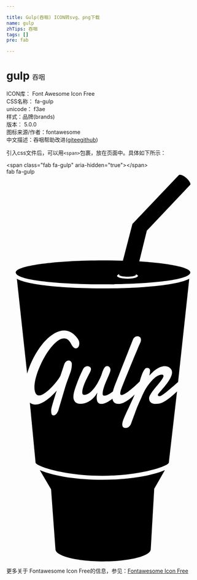 ```yaml
---

title: Gulp(吞咽) ICON转svg、png下载
name: gulp
zhTips: 吞咽
tags: []
pre: fab

---
```


# gulp  <small style="font-size: 60%;font-weight: 100">吞咽</small>


<div class="detail-page">
<p>
<span>
ICON库：
<span class="badge-secondary badge">Font Awesome Icon Free</span> 
</span>
<br/>
<span>
CSS名称：
<span class="badge-secondary badge">fa-gulp</span> 
</span>
<br/>
<span>
unicode：
<span class="badge-secondary badge">f3ae</span> 
<copy-btn content='f3ae' btn-title=""></copy-btn>
<copy-btn :content='String.fromCodePoint(parseInt("f3ae", 16))' btn-title="复制U"></copy-btn>
</span><br/><span>样式：<span class="badge-light badge">品牌(brands)</span></span>
<br/>
<span>
版本：
<span class="badge-secondary badge">5.0.0</span> 
</span>
<br/>
<span>图标来源/作者：<span class="badge-light badge">fontawesome</span></span> 
<br/>
<span class="zh-detail">中文描述：<span class="badge-primary badge">吞咽</span><span class="help-link"><span>帮助改进</span>(<a href="https://gitee.com/liuwave/icon-helper/edit/master/json/fontawesome/brands/gulp.json" target="_blank" rel="noopener noreferrer">gitee</a><a href="https://github.com/liuwave/icon-helper/edit/master/json/fontawesome/brands/gulp.json" target="_blank" rel="noopener noreferrer">github</a></span>)</span><br/>
</p>
</div>
<div class="alert alert-dark">
  <i class="fab fa-gulp fa-xs"></i>
  <i class="fab fa-gulp fa-sm"></i>
  <i class="fab fa-gulp fa-lg"></i>
  <i class="fab fa-gulp fa-2x"></i>
  <i class="fab fa-gulp fa-3x"></i>
  <i class="fab fa-gulp fa-5x"></i>
  <i class="fab fa-gulp fa-7x"></i>
</div>
<div>
  <p>引入css文件后，可以用<code>&lt;span&gt;</code>包裹，放在页面中。具体如下所示：    
  </p>
  <div class="alert alert-primary" style="font-size: 14px">
    &lt;span class="fab fa-gulp" aria-hidden="true"&gt;&lt;/span&gt;
    <copy-btn content='<span class="fab fa-gulp" aria-hidden="true"></span>'></copy-btn>
  </div>
  <div class="alert alert-secondary">
    <i class="fab fa-gulp"
    style="font-size: 24px"
    aria-hidden="true"></i> fab fa-gulp
    <copy-btn content="fab fa-gulp" btn-title="复制图标名称"></copy-btn>
  </div>
</div>
<div id="svg" class="svg-wrap">
<svg xmlns="http://www.w3.org/2000/svg" viewBox="0 0 256 512"><path d="M209.8 391.1l-14.1 24.6-4.6 80.2c0 8.9-28.3 16.1-63.1 16.1s-63.1-7.2-63.1-16.1l-5.8-79.4-14.9-25.4c41.2 17.3 126 16.7 165.6 0zm-196-253.3l13.6 125.5c5.9-20 20.8-47 40-55.2 6.3-2.7 12.7-2.7 18.7.9 5.2 3 9.6 9.3 10.1 11.8 1.2 6.5-2 9.1-4.5 9.1-3 0-5.3-4.6-6.8-7.3-4.1-7.3-10.3-7.6-16.9-2.8-6.9 5-12.9 13.4-17.1 20.7-5.1 8.8-9.4 18.5-12 28.2-1.5 5.6-2.9 14.6-.6 19.9 1 2.2 2.5 3.6 4.9 3.6 5 0 12.3-6.6 15.8-10.1 4.5-4.5 10.3-11.5 12.5-16l5.2-15.5c2.6-6.8 9.9-5.6 9.9 0 0 10.2-3.7 13.6-10 34.7-5.8 19.5-7.6 25.8-7.6 25.8-.7 2.8-3.4 7.5-6.3 7.5-1.2 0-2.1-.4-2.6-1.2-1-1.4-.9-5.3-.8-6.3.2-3.2 6.3-22.2 7.3-25.2-2 2.2-4.1 4.4-6.4 6.6-5.4 5.1-14.1 11.8-21.5 11.8-3.4 0-5.6-.9-7.7-2.4l7.6 79.6c2 5 39.2 17.1 88.2 17.1 49.1 0 86.3-12.2 88.2-17.1l10.9-94.6c-5.7 5.2-12.3 11.6-19.6 14.8-5.4 2.3-17.4 3.8-17.4-5.7 0-5.2 9.1-14.8 14.4-21.5 1.4-1.7 4.7-5.9 4.7-8.1 0-2.9-6-2.2-11.7 2.5-3.2 2.7-6.2 6.3-8.7 9.7-4.3 6-6.6 11.2-8.5 15.5-6.2 14.2-4.1 8.6-9.1 22-5 13.3-4.2 11.8-5.2 14-.9 1.9-2.2 3.5-4 4.5-1.9 1-4.5.9-6.1-.3-.9-.6-1.3-1.9-1.3-3.7 0-.9.1-1.8.3-2.7 1.5-6.1 7.8-18.1 15-34.3 1.6-3.7 1-2.6.8-2.3-6.2 6-10.9 8.9-14.4 10.5-5.8 2.6-13 2.6-14.5-4.1-.1-.4-.1-.8-.2-1.2-11.8 9.2-24.3 11.7-20-8.1-4.6 8.2-12.6 14.9-22.4 14.9-4.1 0-7.1-1.4-8.6-5.1-2.3-5.5 1.3-14.9 4.6-23.8 1.7-4.5 4-9.9 7.1-16.2 1.6-3.4 4.2-5.4 7.6-4.5.6.2 1.1.4 1.6.7 2.6 1.8 1.6 4.5.3 7.2-3.8 7.5-7.1 13-9.3 20.8-.9 3.3-2 9 1.5 9 2.4 0 4.7-.8 6.9-2.4 4.6-3.4 8.3-8.5 11.1-13.5 2-3.6 4.4-8.3 5.6-12.3.5-1.7 1.1-3.3 1.8-4.8 1.1-2.5 2.6-5.1 5.2-5.1 1.3 0 2.4.5 3.2 1.5 1.7 2.2 1.3 4.5.4 6.9-2 5.6-4.7 10.6-6.9 16.7-1.3 3.5-2.7 8-2.7 11.7 0 3.4 3.7 2.6 6.8 1.2 2.4-1.1 4.8-2.8 6.8-4.5 1.2-4.9.9-3.8 26.4-68.2 1.3-3.3 3.7-4.7 6.1-4.7 1.2 0 2.2.4 3.2 1.1 1.7 1.3 1.7 4.1 1 6.2-.7 1.9-.6 1.3-4.5 10.5-5.2 12.1-8.6 20.8-13.2 31.9-1.9 4.6-7.7 18.9-8.7 22.3-.6 2.2-1.3 5.8 1 5.8 5.4 0 19.3-13.1 23.1-17 .2-.3.5-.4.9-.6.6-1.9 1.2-3.7 1.7-5.5 1.4-3.8 2.7-8.2 5.3-11.3.8-1 1.7-1.6 2.7-1.6 2.8 0 4.2 1.2 4.2 4 0 1.1-.7 5.1-1.1 6.2 1.4-1.5 2.9-3 4.5-4.5 15-13.9 25.7-6.8 25.7.2 0 7.4-8.9 17.7-13.8 23.4-1.6 1.9-4.9 5.4-5 6.4 0 1.3.9 1.8 2.2 1.8 2 0 6.4-3.5 8-4.7 5-3.9 11.8-9.9 16.6-14.1l14.8-136.8c-30.5 17.1-197.6 17.2-228.3.2zm229.7-8.5c0 21-231.2 21-231.2 0 0-8.8 51.8-15.9 115.6-15.9 9 0 17.8.1 26.3.4l12.6-48.7L228.1.6c1.4-1.4 5.8-.2 9.9 3.5s6.6 7.9 5.3 9.3l-.1.1L185.9 74l-10 40.7c39.9 2.6 67.6 8.1 67.6 14.6zm-69.4 4.6c0-.8-.9-1.5-2.5-2.1l-.2.8c0 1.3-5 2.4-11.1 2.4s-11.1-1.1-11.1-2.4c0-.1 0-.2.1-.3l.2-.7c-1.8.6-3 1.4-3 2.3 0 2.1 6.2 3.7 13.7 3.7 7.7.1 13.9-1.6 13.9-3.7z"/></svg>
</div>
<detail full-name='fa-gulp'></detail>
    
<div><p>更多关于  Fontawesome Icon Free的信息，参见：<a target="_blank" href="https://iconhelper.cn/fontawesome.html">Fontawesome Icon Free</a>
</p></div>
